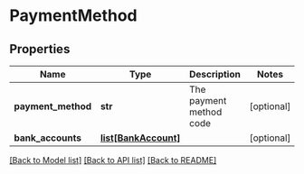 # PaymentMethod

## Properties
Name | Type | Description | Notes
------------ | ------------- | ------------- | -------------
**payment_method** | **str** | The payment method code | [optional] 
**bank_accounts** | [**list[BankAccount]**](BankAccount.md) |  | [optional] 

[[Back to Model list]](../README.md#documentation-for-models) [[Back to API list]](../README.md#documentation-for-api-endpoints) [[Back to README]](../README.md)


